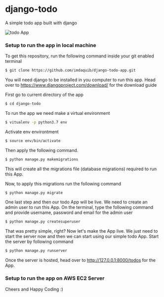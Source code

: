 # django-todo
A simple todo app built with django

![todo App](https://raw.githubusercontent.com/shreys7/django-todo/develop/staticfiles/todoApp.png)

### Setup to run the app in local machine
To get this repository, run the following command inside your git enabled terminal
```bash
$ git clone https://github.com/imdaquib/django-todo-app.git
```
You will need django to be installed in you computer to run this app. Head over to https://www.djangoproject.com/download/ for the download guide

First go to current directory of the app
```bash
$ cd django-todo
```

To run the app we need make a virtual environment
```bash
$ vitualenv -p python3.7 env
```

Activate env environtment
```bash
$ source env/bin/activate
```

Then apply the following command.
```bash
$ python manage.py makemigrations
```

This will create all the migrations file (database migrations) required to run this App.

Now, to apply this migrations run the following command
```bash
$ python manage.py migrate
```

One last step and then our todo App will be live. We need to create an admin user to run this App. On the terminal, type the following command and provide username, password and email for the admin user
```bash
$ python manage.py createsuperuser
```

That was pretty simple, right? Now let's make the App live. We just need to start the server now and then we can start using our simple todo App. Start the server by following command

```bash
$ python manage.py runserver
```

Once the server is hosted, head over to http://127.0.0.1:8000/todos for the App.



### Setup to run the app on AWS EC2 Server


Cheers and Happy Coding :)
